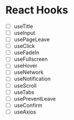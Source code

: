 # React Hooks

-   [ ] useTitle
-   [ ] useInput
-   [ ] usePageLeave
-   [ ] useClick
-   [ ] useFadeIn
-   [ ] useFullscreen
-   [ ] useHover
-   [ ] useNetwork
-   [ ] useNotification
-   [ ] useScroll
-   [ ] useTabs
-   [ ] usePreventLeave
-   [ ] useConfirm
-   [ ] useAxios
